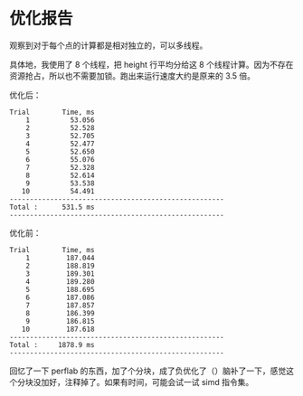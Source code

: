 # 优化报告

观察到对于每个点的计算都是相对独立的，可以多线程。

具体地，我使用了 8 个线程，把 height 行平均分给这 8 个线程计算。因为不存在资源抢占，所以也不需要加锁。跑出来运行速度大约是原来的 3.5 倍。

优化后：

```
Trial        Time, ms 
    1          53.056 
    2          52.528 
    3          52.705 
    4          52.477 
    5          52.650 
    6          55.076 
    7          52.328 
    8          52.614 
    9          53.538 
   10          54.491 
-----------------------------------------------------
Total :      531.5 ms
-----------------------------------------------------
```

优化前：

```
Trial        Time, ms 
    1         187.044 
    2         188.819 
    3         189.301 
    4         189.280 
    5         188.695 
    6         187.086 
    7         187.857 
    8         186.399 
    9         186.815 
   10         187.618 
-----------------------------------------------------
Total :     1878.9 ms
-----------------------------------------------------
```

回忆了一下 perflab 的东西，加了个分块，成了负优化了（）脑补了一下，感觉这个分块没加好，注释掉了。如果有时间，可能会试一试 simd 指令集。